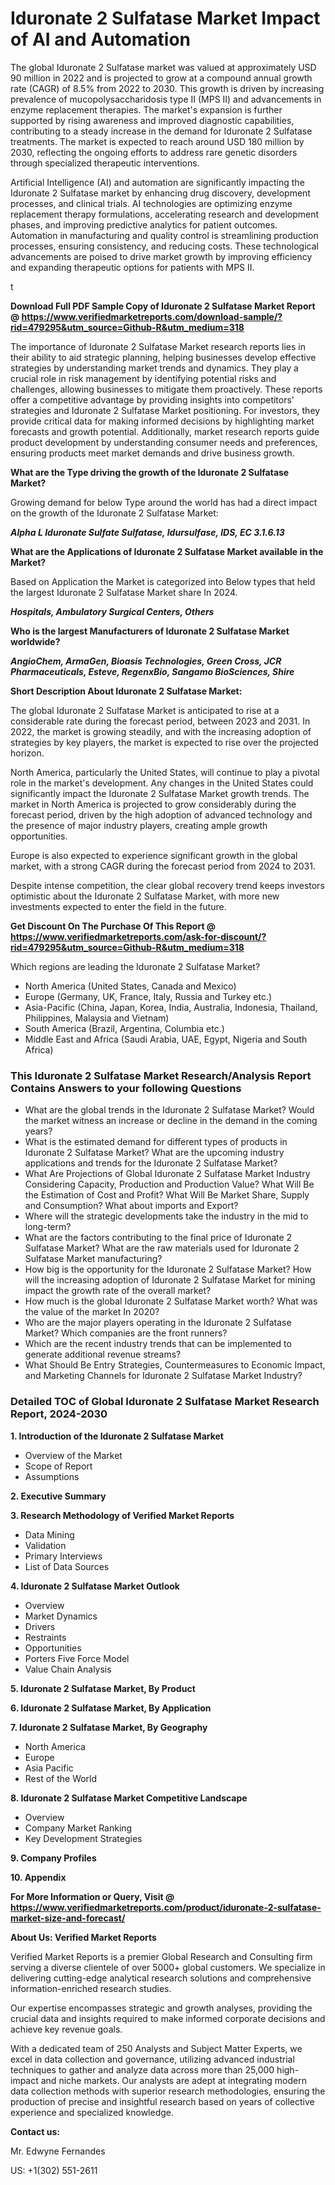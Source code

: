 <meta name="title" content="Global Iduronate 2 Sulfatase Market Impact of AI and Automation"><meta name="description" content="The global Iduronate 2 Sulfatase market was valued at approximately USD 90 million in 2022 and is projected to grow at a compound annual growth rate (CAGR) of 8.5% fro"><meta name="title" content="Iduronate 2 Sulfatase Market Size, Share, Scope, Trends, Growth, Opportunities, Analysis, Forecast"><h1>Iduronate 2 Sulfatase Market Impact of AI and Automation</h1><p>The global Iduronate 2 Sulfatase market was valued at approximately USD 90 million in 2022 and is projected to grow at a compound annual growth rate (CAGR) of 8.5% from 2022 to 2030. This growth is driven by increasing prevalence of mucopolysaccharidosis type II (MPS II) and advancements in enzyme replacement therapies. The market's expansion is further supported by rising awareness and improved diagnostic capabilities, contributing to a steady increase in the demand for Iduronate 2 Sulfatase treatments. The market is expected to reach around USD 180 million by 2030, reflecting the ongoing efforts to address rare genetic disorders through specialized therapeutic interventions.</p><p>Artificial Intelligence (AI) and automation are significantly impacting the Iduronate 2 Sulfatase market by enhancing drug discovery, development processes, and clinical trials. AI technologies are optimizing enzyme replacement therapy formulations, accelerating research and development phases, and improving predictive analytics for patient outcomes. Automation in manufacturing and quality control is streamlining production processes, ensuring consistency, and reducing costs. These technological advancements are poised to drive market growth by improving efficiency and expanding therapeutic options for patients with MPS II.</p>t</p><p id="" class=""><strong>Download Full PDF Sample Copy of Iduronate 2 Sulfatase Market Report @ <a href="https://www.verifiedmarketreports.com/download-sample/?rid=479295&utm_source=Github-R&utm_medium=318" target="_blank">https://www.verifiedmarketreports.com/download-sample/?rid=479295&utm_source=Github-R&utm_medium=318</a></strong></p><p>The importance of&nbsp;Iduronate 2 Sulfatase Market research reports lies in their ability to aid strategic planning, helping businesses develop effective strategies by understanding market trends and dynamics. They play a crucial role in risk management by identifying potential risks and challenges, allowing businesses to mitigate them proactively. These reports offer a competitive advantage by providing insights into competitors' strategies and Iduronate 2 Sulfatase Market positioning. For investors, they provide critical data for making informed decisions by highlighting market forecasts and growth potential. Additionally, market research reports guide product development by understanding consumer needs and preferences, ensuring products meet market demands and drive business growth.</p><p><strong>What are the&nbsp;Type driving the growth of the Iduronate 2 Sulfatase Market?</strong></p><p id="" class="">Growing demand for below Type around the world has had a direct impact on the growth of the Iduronate 2 Sulfatase Market:</p><em><strong>Alpha L Iduronate Sulfate Sulfatase, Idursulfase, IDS, EC 3.1.6.13</strong></em></p><strong>What are the&nbsp;Applications&nbsp;of Iduronate 2 Sulfatase Market available in the Market?</strong></p><p id="" class="">Based on Application the Market is categorized into Below types that held the largest Iduronate 2 Sulfatase Market share In 2024.</p><em><strong>Hospitals, Ambulatory Surgical Centers, Others</strong></em></p><strong>Who is the largest Manufacturers of Iduronate 2 Sulfatase Market worldwide?</strong></p><p><em><strong>AngioChem, ArmaGen, Bioasis Technologies, Green Cross, JCR Pharmaceuticals, Esteve, RegenxBio, Sangamo BioSciences, Shire</strong></em></p><p id="" class=""><strong>Short Description About Iduronate 2 Sulfatase Market:</strong></p><p>The global Iduronate 2 Sulfatase Market is anticipated to rise at a considerable rate during the forecast period, between 2023 and 2031. In 2022, the market is growing steadily, and with the increasing adoption of strategies by key players, the market is expected to rise over the projected horizon.</p><p>North America, particularly the United States, will continue to play a pivotal role in the market's development. Any changes in the United States could significantly impact the Iduronate 2 Sulfatase Market growth trends. The market in North America is projected to grow considerably during the forecast period, driven by the high adoption of advanced technology and the presence of major industry players, creating ample growth opportunities.</p><p>Europe is also expected to experience significant growth in the global market, with a strong CAGR during the forecast period from 2024 to 2031.</p><p>Despite intense competition, the clear global recovery trend keeps investors optimistic about the Iduronate 2 Sulfatase Market, with more new investments expected to enter the field in the future.</p><p id="" class=""><strong>Get Discount On The Purchase Of This Report @ <a href="https://www.verifiedmarketreports.com/ask-for-discount/?rid=479295&utm_source=Github-R&utm_medium=318" target="_blank">https://www.verifiedmarketreports.com/ask-for-discount/?rid=479295&utm_source=Github-R&utm_medium=318</a></strong></p>Which regions are leading the Iduronate 2 Sulfatase Market?</p><ul><li>North America (United States, Canada and Mexico)</li><li>Europe (Germany, UK, France, Italy, Russia and Turkey etc.)</li><li>Asia-Pacific (China, Japan, Korea, India, Australia, Indonesia, Thailand, Philippines, Malaysia and Vietnam)</li><li>South America (Brazil, Argentina, Columbia etc.)</li><li>Middle East and Africa (Saudi Arabia, UAE, Egypt, Nigeria and South Africa)</li></ul><h3 id="" class="">This Iduronate 2 Sulfatase Market Research/Analysis Report Contains Answers to your following Questions</h3><ul><li>What are the global trends in the Iduronate 2 Sulfatase Market? Would the market witness an increase or decline in the demand in the coming years?</li><li>What is the estimated demand for different types of products in Iduronate 2 Sulfatase Market? What are the upcoming industry applications and trends for the Iduronate 2 Sulfatase Market?</li><li>What Are Projections of Global Iduronate 2 Sulfatase Market Industry Considering Capacity, Production and Production Value? What Will Be the Estimation of Cost and Profit? What Will Be Market Share, Supply and Consumption? What about imports and Export?</li><li>Where will the strategic developments take the industry in the mid to long-term?</li><li>What are the factors contributing to the final price of Iduronate 2 Sulfatase Market? What are the raw materials used for Iduronate 2 Sulfatase Market manufacturing?</li><li>How big is the opportunity for the Iduronate 2 Sulfatase Market? How will the increasing adoption of Iduronate 2 Sulfatase Market for mining impact the growth rate of the overall market?</li><li>How much is the global Iduronate 2 Sulfatase Market worth? What was the value of the market In 2020?</li><li>Who are the major players operating in the Iduronate 2 Sulfatase Market? Which companies are the front runners?</li><li>Which are the recent industry trends that can be implemented to generate additional revenue streams?</li><li>What Should Be Entry Strategies, Countermeasures to Economic Impact, and Marketing Channels for Iduronate 2 Sulfatase Market Industry?</li></ul><h3 id="" class="">Detailed TOC of Global Iduronate 2 Sulfatase Market Research Report, 2024-2030</h3><p id="" class=""><strong>1. Introduction of the Iduronate 2 Sulfatase Market</strong></p><ul><li>Overview of the Market</li><li>Scope of Report</li><li>Assumptions</li></ul><p id="" class=""><strong>2. Executive Summary</strong></p><p id="" class=""><strong>3. Research Methodology of Verified Market Reports</strong></p><ul><li>Data Mining</li><li>Validation</li><li>Primary Interviews</li><li>List of Data Sources</li></ul><p id="" class=""><strong>4. Iduronate 2 Sulfatase Market Outlook</strong></p><ul><li>Overview</li><li>Market Dynamics</li><li>Drivers</li><li>Restraints</li><li>Opportunities</li><li>Porters Five Force Model</li><li>Value Chain Analysis</li></ul><p id="" class=""><strong>5. Iduronate 2 Sulfatase Market, By Product</strong></p><p id="" class=""><strong>6. Iduronate 2 Sulfatase Market, By Application</strong></p><p id="" class=""><strong>7. Iduronate 2 Sulfatase Market, By Geography</strong></p><ul><li>North America</li><li>Europe</li><li>Asia Pacific</li><li>Rest of the World</li></ul><p id="" class=""><strong>8. Iduronate 2 Sulfatase Market Competitive Landscape</strong></p><ul><li>Overview</li><li>Company Market Ranking</li><li>Key Development Strategies</li></ul><p id="" class=""><strong>9. Company Profiles</strong></p><p id="" class=""><strong>10. Appendix</strong></p><p id="" class=""><strong>For More Information or Query, Visit @ <a href="https://www.verifiedmarketreports.com/product/iduronate-2-sulfatase-market-size-and-forecast/" target="_blank">https://www.verifiedmarketreports.com/product/iduronate-2-sulfatase-market-size-and-forecast/</a></strong></p><p id="" class=""><strong>About Us: Verified Market Reports</strong></p><p id="" class="">Verified Market Reports is a premier Global Research and Consulting firm serving a diverse clientele of over 5000+ global customers. We specialize in delivering cutting-edge analytical research solutions and comprehensive information-enriched research studies.</p><p id="" class="">Our expertise encompasses strategic and growth analyses, providing the crucial data and insights required to make informed corporate decisions and achieve key revenue goals.</p><p id="" class="">With a dedicated team of 250 Analysts and Subject Matter Experts, we excel in data collection and governance, utilizing advanced industrial techniques to gather and analyze data across more than 25,000 high-impact and niche markets. Our analysts are adept at integrating modern data collection methods with superior research methodologies, ensuring the production of precise and insightful research based on years of collective experience and specialized knowledge.</p><p id="" class=""><strong>Contact us:</strong></p><p id="" class="">Mr. Edwyne Fernandes</p><p id="" class="">US: +1(302) 551-2611</p>